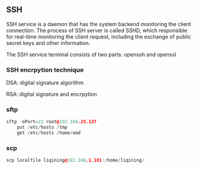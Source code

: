 ## SSH

SSH service is a daemon that has the system backend monitoring the client connection. The process of SSH server is called SSHD, which responsible for real-time monitoring the client request, including the exchange of public secret keys and other information.

The SSH service terminal consists of two parts: openssh and openssl

### SSH  encrpytion technique

DSA: digital signature algorithm

RSA: digital signature and encrpytion

### sftp

```C++
sftp -oPort=22 root@192.168.25.137
    put /etc/hosts /tmp
    get /etc/hosts /home/omd
```

### scp

```C++
scp localfile liqining@192.168.1.181:/home/liqining/
```

